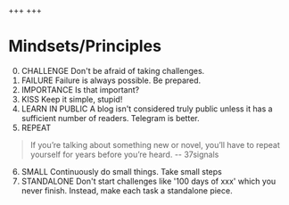 +++
+++

Mindsets/Principles
===================
0. CHALLENGE
Don't be afraid of taking challenges.
1. FAILURE
Failure is always possible. Be prepared.
2. IMPORTANCE
Is that important?
3. KISS
Keep it simple, stupid!
4. LEARN IN PUBLIC
A blog isn't considered truly public unless it has a sufficient number of readers.
Telegram is better.
5. REPEAT
> If you’re talking about something new or novel, 
you’ll have to repeat yourself for years before you’re heard.
-- 37signals
6. SMALL
Continuously do small things. Take small steps
7. STANDALONE
Don't start challenges like '100 days of xxx' which you never finish. 
Instead, make each task a standalone piece.
